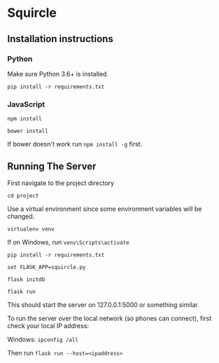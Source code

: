 # Squircle

## Installation instructions

### Python

Make sure Python 3.6+ is installed.

`pip install -r requirements.txt`

### JavaScript

`npm install`

`bower install`

If bower doesn't work run `npm install -g` first. 

## Running The Server

First navigate to the project directory

`cd project`

Use a virtual environment since some environment variables will be changed.

`virtualenv venv`

If on Windows, run `venv\Scripts\activate`

`pip install -r requirements.txt`

`set FLASK_APP=squircle.py`

`flask initdb`

`flask run`

This should start the server on 127.0.0.1:5000 or something similar.

To run the server over the local network (so phones can connect), first check your local IP address:

Windows: `ipconfig /all`

Then run `flask run --host=<ipaddress>`